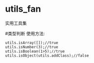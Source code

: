 # utils_fan
实用工具集


#类型判断
使用方法:
```
utils.isArray([]);//true
utils.isNumber(3);//true
utils.isBoolean(1>5);//true
utils.isObject(utils.addClass);//false
```
